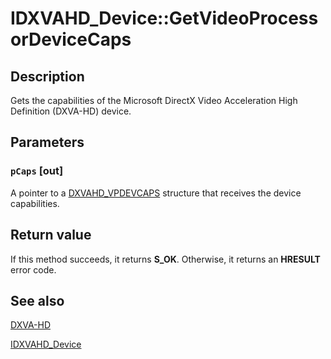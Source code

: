 # IDXVAHD_Device::GetVideoProcessorDeviceCaps

## Description

Gets the capabilities of the Microsoft DirectX Video Acceleration High Definition (DXVA-HD) device.

## Parameters

### `pCaps` [out]

A pointer to a [DXVAHD_VPDEVCAPS](https://learn.microsoft.com/windows/desktop/api/dxvahd/ns-dxvahd-dxvahd_vpdevcaps) structure that receives the device capabilities.

## Return value

If this method succeeds, it returns **S_OK**. Otherwise, it returns an **HRESULT** error code.

## See also

[DXVA-HD](https://learn.microsoft.com/windows/desktop/medfound/dxva-hd)

[IDXVAHD_Device](https://learn.microsoft.com/windows/desktop/api/dxvahd/nn-dxvahd-idxvahd_device)